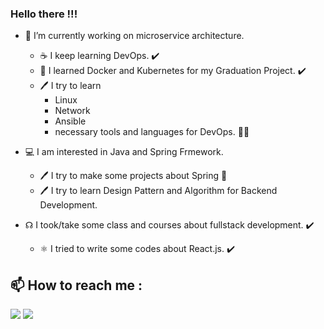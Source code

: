 ### Hello there !!!


<!--**dmnlfrkn/dmnlfrkn** is a ✨ _special_ ✨ repository because its `README.md` (this file) appears on your GitHub profile.-->


- 🔭 I’m currently working on microservice architecture.
   - ☕ I keep learning DevOps. ✔️
   - 🔧 I learned Docker and Kubernetes for my Graduation Project. ✔️
   - 🖊 I try to learn
      - Linux
      - Network
      - Ansible
      - necessary tools and languages for DevOps. 🔧🔧
  
  
  
- 💻 I am interested in Java and Spring Frmework.
   - 🖊 I try to make some projects about Spring 🔧
   - 🖊 I try to learn Design Pattern and Algorithm for Backend Development.
- ☊  I took/take some class and courses about fullstack development. ✔️
  - ⚛️ I tried to write some codes about React.js. ✔️

## :mailbox: How to reach me :
[<img target="_blank" src="https://img.icons8.com/fluent/50/000000/mail.png"/>](mailto:dmnlfrkn@hotmail.com)
[<img target="_blank" src="https://img.icons8.com/fluent/50/000000/linkedin.png"/>](https://www.linkedin.com/in/dmnlfrkn/)
